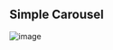 ## Simple Carousel
![image](https://user-images.githubusercontent.com/101920581/219876715-6be986ba-72f0-40c7-ad47-3dfe1922b6f5.png)
